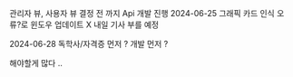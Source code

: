 관리자 뷰, 사용자 뷰 결정 전 까지 Api 개발 진행
2024-06-25
그래픽 카드 인식 오류?로 윈도우 업데이트 X
내일 기사 부를 예정

2024-06-28
독학사/자격증 먼저 ?
개발 먼저 ?

해야할게 많다 ..